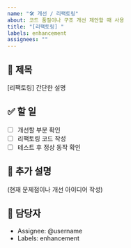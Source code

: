 ```yaml
---
name: "🛠️ 개선 / 리팩토링"
about: 코드 품질이나 구조 개선 제안할 때 사용
title: "[리팩토링] "
labels: enhancement
assignees: ""
---
```


## 📌 제목
[리팩토링] 간단한 설명

## ✅ 할 일
- [ ] 개선할 부분 확인
- [ ] 리팩토링 코드 작성
- [ ] 테스트 후 정상 동작 확인

## 💬 추가 설명
(현재 문제점이나 개선 아이디어 작성)

## 👤 담당자
- Assignee: @username
- Labels: enhancement
